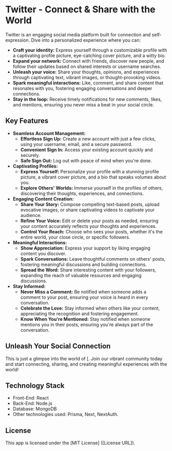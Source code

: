 # Twitter - Connect & Share with the World

Twitter is an engaging social media platform built for connection and self-expression. Dive into a personalized experience where you can:

* **Craft your identity:** Express yourself through a customizable profile with a captivating profile picture, eye-catching cover picture, and a witty bio.
* **Expand your network:** Connect with friends, discover new people, and follow their updates based on shared interests or username searches.
* **Unleash your voice:** Share your thoughts, opinions, and experiences through captivating text, vibrant images, or thought-provoking videos.
* **Spark meaningful interactions:** Like, comment, and share content that resonates with you, fostering engaging conversations and deeper connections.
* **Stay in the loop:** Receive timely notifications for new comments, likes, and mentions, ensuring you never miss a beat in your social circle.

## Key Features

* **Seamless Account Management:**
    * **Effortless Sign Up:** Create a new account with just a few clicks, using your username, email, and a secure password.
    * **Convenient Sign In:** Access your existing account quickly and securely.
    * **Safe Sign Out:** Log out with peace of mind when you're done.
* **Captivating Profiles:**
    * **Express Yourself:** Personalize your profile with a stunning profile picture, a vibrant cover picture, and a bio that speaks volumes about you.
    * **Explore Others' Worlds:** Immerse yourself in the profiles of others, discovering their thoughts, experiences, and connections.
* **Engaging Content Creation:**
    * **Share Your Story:** Compose compelling text-based posts, upload evocative images, or share captivating videos to captivate your audience.
    * **Refine Your Voice:** Edit or delete your posts as needed, ensuring your content accurately reflects your thoughts and experiences.
    * **Control Your Reach:** Choose who sees your posts, whether it's the entire world, your close circle, or specific followers.
* **Meaningful Interactions:**
    * **Show Appreciation:** Express your support by liking engaging content you discover.
    * **Spark Conversations:** Leave thoughtful comments on others' posts, fostering meaningful discussions and building connections.
    * **Spread the Word:** Share interesting content with your followers, expanding the reach of valuable resources and engaging discussions.
* **Stay Informed:**
    * **Never Miss a Comment:** Be notified when someone adds a comment to your post, ensuring your voice is heard in every conversation.
    * **Celebrate the Love:** Stay informed when others like your content, appreciating the recognition and fostering engagement.
    * **Know When You're Mentioned:** Stay notified when someone mentions you in their posts, ensuring you're always part of the conversation.

## Unleash Your Social Connection

This is just a glimpse into the world of [. Join our vibrant community today and start connecting, sharing, and creating meaningful experiences with the world!

## Technology Stack

* Front-End: React
* Back-End: Node.js
* Database: MongoDB
* Other technologies used: Prisma, Next, NextAuth.

## License

This app is licensed under the [MIT License] ([License URL]).
